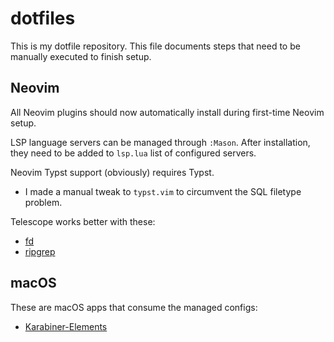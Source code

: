 # dotfiles

This is my dotfile repository. This file documents steps that need to be
manually executed to finish setup.

## Neovim

All Neovim plugins should now automatically install during first-time Neovim setup.

LSP language servers can be managed through `:Mason`. After installation, they
need to be added to `lsp.lua` list of configured servers.

Neovim Typst support (obviously) requires Typst.

* I made a manual tweak to `typst.vim` to circumvent the SQL filetype problem.

Telescope works better with these:

* [fd](https://github.com/sharkdp/fd)
* [ripgrep](https://github.com/BurntSushi/ripgrep)

## macOS

These are macOS apps that consume the managed configs:

* [Karabiner-Elements](https://karabiner-elements.pqrs.org)
